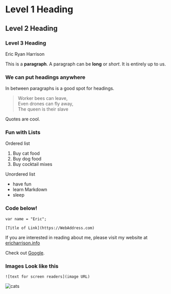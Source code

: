 # Level 1 Heading

## Level 2 Heading

### Level 3 Heading

Eric Ryan Harrison

This is a **paragraph**. A paragraph can be **long** or *short*. It is entirely up to us.

### We can put headings anywhere

In between paragraphs is a good spot for headings.

> Worker bees can leave,  
> Even drones can fly away,  
> The queen is their slave

Quotes are cool.

### Fun with Lists

Ordered list
1. Buy cat food
2. Buy dog food
3. Buy cocktail mixes

Unordered list
- have fun
- learn Markdown
- sleep

### Code below!

`var name = "Eric";`

`[Title of Link](https://WebAddress.com)`

If you are interested in reading about me, please visit my website at [ericharrison.info](https://ericharrison.info)

Check out [Google](https://google.com).

### Images Look like this

`![text for screen readers](image URL)`

![cats](https://upload.wikimedia.org/wikipedia/commons/thumb/0/0b/Cat_poster_1.jpg/1280px-Cat_poster_1.jpg)